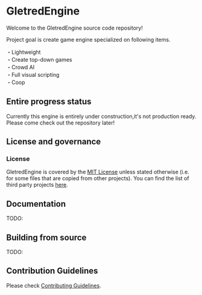 # GletredEngine

Welcome to the GletredEngine source code repository!

Project goal is create game engine specialized on following items.

・Lightweight  
・Create top-down games   
・Crowd AI   
・Full visual scripting  
・Coop  

## Entire progress status

Currently this engine is entirely under construction,it's not production ready.  
Please come check out the repository later!

## License and governance

### License
GletredEngine is covered by the [MIT License](LICENSE.md) unless stated otherwise (i.e. for some files that are copied from other projects).
You can find the list of third party projects [here](THIRD%20PARTY.md).

## Documentation
TODO:

## Building from source

TODO:

## Contribution Guidelines

Please check [Contributing Guidelines](docs/CONTRIBUTING.md).
